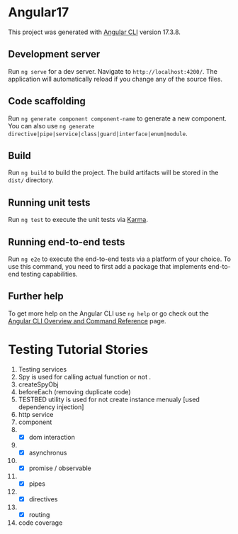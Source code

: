 # Angular17

This project was generated with [Angular CLI](https://github.com/angular/angular-cli) version 17.3.8.

## Development server

Run `ng serve` for a dev server. Navigate to `http://localhost:4200/`. The application will automatically reload if you change any of the source files.

## Code scaffolding

Run `ng generate component component-name` to generate a new component. You can also use `ng generate directive|pipe|service|class|guard|interface|enum|module`.

## Build

Run `ng build` to build the project. The build artifacts will be stored in the `dist/` directory.

## Running unit tests

Run `ng test` to execute the unit tests via [Karma](https://karma-runner.github.io).

## Running end-to-end tests

Run `ng e2e` to execute the end-to-end tests via a platform of your choice. To use this command, you need to first add a package that implements end-to-end testing capabilities.

## Further help

To get more help on the Angular CLI use `ng help` or go check out the [Angular CLI Overview and Command Reference](https://angular.io/cli) page.

# Testing Tutorial Stories

1. Testing services
2. Spy is used for calling actual function or not .
3. createSpyObj
4. beforeEach (removing duplicate code)
5. TESTBED utility is used for not create instance menualy [used dependency injection]
6. http service
7. component
8. - [x] dom interaction
9. - [x] asynchronus
10. - [x] promise / observable
11. - [x] pipes
12. - [x] directives
13. - [x] routing
14. code coverage
